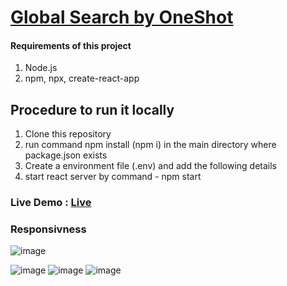 # [Global Search by OneShot](global-search.netlify.app/)

#### Requirements of this project

1. Node.js
2. npm, npx, create-react-app

## Procedure to run it locally

1. Clone this repository
2. run command npm install (npm i) in the main directory where package.json exists
3. Create a environment file (.env) and add the following details
4. start react server by command - npm start


### Live Demo : [Live](global-search.netlify.app/)

### Responsivness
![image](https://user-images.githubusercontent.com/54148372/131246287-47bd5e14-0130-4b5c-9d5e-25fbd0a5c591.png)

![image](https://user-images.githubusercontent.com/54148372/131246302-cfd83e85-173d-4f24-bf97-e07371772557.png) ![image](https://user-images.githubusercontent.com/54148372/131246320-12aeff9b-842e-4cd9-9aff-ef0e793e04d3.png) ![image](https://user-images.githubusercontent.com/54148372/131246334-edb2f535-60ba-4607-8f0f-dee5037751c3.png)
